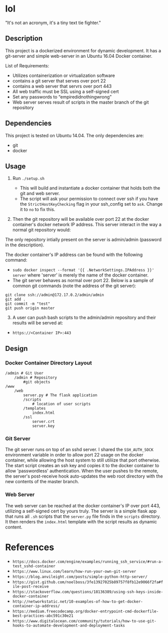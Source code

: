 # lol

"It's not an acronym, it's a tiny text tie fighter."

## Description

This project is a dockerized environment for dynamic development. It has a git-server and simple web-server in an Ubuntu 16.04 Docker container. 

List of Requirements:
- Utilizes containerization or virtualization software
- contains a git server that serves over port 22 
- contains a web server that servrs over port 443
- All web traffic must be SSL using a self-signed cert
- Set any passwords to “empiredidnothingwrong”
- Web server serves result of scripts in the master branch of the git repository

## Dependencies

This project is tested on Ubuntu 14.04. The only dependencies are:
- git
- docker

## Usage

1. Run `./setup.sh`

	- This will build and instantiate a docker container that holds both the git and web server. 
	- The script will ask your permission to connect over ssh if you have the `StrictHostKeyChecking` flag in your ssh_config set to `ask`. Change it to `no` to fix this.

2. Then the git repository will be available over port 22 at the docker container's docker network IP address. This server interact in the way a normal git repository would:

The only repository intially present on the server is admin/admin (password in the description).

The docker container's IP address can be found with the following command:

- `sudo docker inspect --format '{{ .NetworkSettings.IPAddress }}' server` where 'server' is merely the name of the docker container.
- The git server behaves as normal over port 22. Below is a sample of common git commands (note the address of the git server):

```
git clone ssh://admin@172.17.0.2/admin/admin
git add .
git commit -m "test"
git push origin master
```

3. A user can push bash scripts to the admin/admin repository and their results will be served at:

- `https://<Container IP>:443`

## Design

### Docker Container Directory Layout

```
/admin # Git User
    /admin # Repository
        #git objects
/www
    /web
        server.py # The flask application
        /scripts
            # location of user scripts
        /templates
            index.html
        /ssl
            server.crt
            server.key
```

### Git Server

The git server runs on top of an sshd server. I shared the `SSH_AUTH_SOCK` environment variable in order to allow port 22 usage on the docker container, while allowing the host system to still utiliize that port otherwise. The start script creates an ssh key and copies it to the docker container to allow 'passwordless' authentication. When the user pushes to the remote, the server's post-receive hook auto-updates the web root directory with the new contents of the master branch. 

### Web Server

The web server can be reached at the docker container's IP over port 443, utilizing a self-signed cert by yours truly. The server is a simple flask app that runs all `.sh` scripts that the `server.py` file finds in the `scripts` directory. It then renders the `index.html` template with the script results as dynamic content.


# References

- `https://docs.docker.com/engine/examples/running_ssh_service/#run-a-test_sshd-container`
- `https://www.linux.com/learn/how-run-your-own-git-server`
- `https://blog.anvileight.com/posts/simple-python-http-server/`
- `https://gist.github.com/noelboss/3fe13927025b89757f8fb12e9066f2fa#file-post-receive`
- `https://stackoverflow.com/questions/18136389/using-ssh-keys-inside-docker-container`
- `http://networkstatic.net/10-examples-of-how-to-get-docker-container-ip-address/`
- `https://medium.freecodecamp.org/docker-entrypoint-cmd-dockerfile-best-practices-abc591c30e21`
- `https://www.digitalocean.com/community/tutorials/how-to-use-git-hooks-to-automate-development-and-deployment-tasks`
